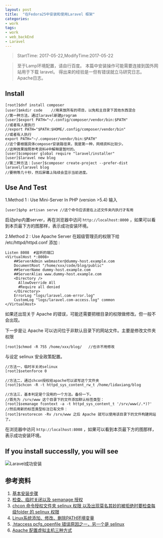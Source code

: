 ```yaml
---
layout: post
title:  "在Fedora25中安装和使用Laravel 框架"
categories:
- work
tags:
- work
- web_backEnd  
- Laravel
---
```


> StartTime: 2017-05-22,ModifyTime:2017-05-22

> 至于Lamp环境配置，请自行百度。
> 本篇中安装操作可能需要连接到国外网站用于下载 laravel。
> 得出来的经验是一但有错误就立马研究日志。Apache日志。

<!---more--->

## Install
```
[root]$dnf install composer
[user]$mkdir code    //用来放所有的项目，以免和主目录下其他东西混合
//第一种方法，通过laravel新建program
[user]$export PATH="~/.config/composer/vendor/bin:$PATH"
//或者有人是执行
//export PATH="$PATH:$HOME/.config/composer/vendor/bin"
//或者有人执行
export PATH="~/.composer/vendor/bin:$PATH"
//这个要根据具体composer安装路径来，我是第一种，网络资料比较少。
//这种效果按照参考资料4中解释是暂时的。
[user]$composer global require "laravel/installer"
[user]$laravel new blog
//第二种方法：[user]$composer create-project --prefer-dist laravel/laravel blog
//要稍等几十秒，然后屏幕上陆续会显示当前进度。
```
## Use And Test
1.Method 1 : Use Mini-Server In PHP (version >5.4)
输入
```
[user]$php artisan serve //这个命令应该是在上述文件夹内执行才有用
```
启动php内置server，再在浏览器中访问 `http://localhost:8000` ，如果可以看到本页最下方的图那样，表示成功安装环境。


2.Method 2 : Use Apache Server
在超级管理员的权限下给 /etc/httpd/httpd.conf  添加 :
```
Listen 8008  #监听的端口
<VirtualHost *:8008>
    ##ServerAdmin webmaster@dummy-host.example.com
    DocumentRoot "/home/xxx/code/blog/public"
    ##ServerName dummy-host.example.com
    ##ServerAlias www.dummy-host.example.com
    <Directory />
      AllowOverride All
      #Require all denied
    </Directory>
    ErrorLog "logs/laravel.com-error.log"
    CustomLog "logs/laravel.com-access.log" common
</VirtualHost>
```
如果还出现关于 Apache 的错误，可能还需要把根目录的权限做修改。但一般不会出现。

下一步是让 Apache 可以访问位于非默认目录下的网站文件。主要是修改文件夹权限
```
[root]$chmod -R 755 /home/xxx/blog/   //也许不用修改
```
与设定 selinux 安全政策配置。
```
//方法一，临时半关闭selinux
[root]$setenforce 0   

//方法二，通过chcon授权给apache可以读写这个文件夹
[root]$chcon -R -t httpd_sys_content_rw_t /home/lidaxiang/blog

//方法三，基本判定是个没用的一个方法。备份一下。
//首先为 /srv/www 这个目录下的文件添加默认标签类型：
[root]$semanage fcontext -a -t httpd_sys_content_t '/srv/www(/.*)?'
//然后用新的标签类型标注已有文件：
[root]$restorecon -Rv /srv/www 之后 Apache 就可以使用该目录下的文件构建网站了。
```
在浏览器中访问 `http://localhost:8008` ，如果可以看到本页最下方的图那样，表示成功安装环境。

## If you  install successlly, you will see
![Laravel成功安装](http://img.blog.csdn.net/20170224235028491?watermark/2/text/aHR0cDovL2Jsb2cuY3Nkbi5uZXQveGllcWlhb3hpeWFuZw==/font/5a6L5L2T/fontsize/400/fill/I0JBQkFCMA==/dissolve/70/gravity/SouthEast)


## 参考资料
1. [基本安装步骤](https://laravel.com/docs/5.4#installing-laravel)
2. [检查、临时关闭以及 semanage 授权](http://os.51cto.com/art/201105/265956.htm)
3. [chcon 命令授权文件夹 selinux 权限 以及出现莫名其妙的被拒绝时要检查每级folder 的 selinux 权限](http://ericbbs.blogspot.tw/2007/10/apache-under-selinux-apache.html)
4. [Linux系统添加、修改、删除PATH环境变量](http://www.cnblogs.com/bionmr/p/4149527.html)
5. [.htaccess pcfg_openfile 错误原因之一，另一个是 selinux ](http://www.ixueyi.com/jingyan/122200.html)
6. [Apache 配置虚拟主机三种方式](http://www.cnblogs.com/hi-bazinga/archive/2012/04/23/2466605.html)
